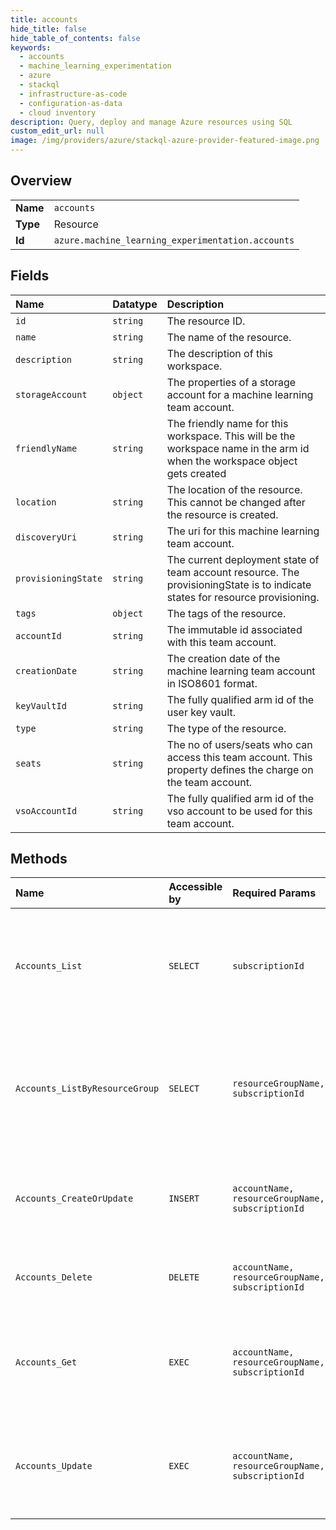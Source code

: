 ```yaml
---
title: accounts
hide_title: false
hide_table_of_contents: false
keywords:
  - accounts
  - machine_learning_experimentation
  - azure    
  - stackql
  - infrastructure-as-code
  - configuration-as-data
  - cloud inventory
description: Query, deploy and manage Azure resources using SQL
custom_edit_url: null
image: /img/providers/azure/stackql-azure-provider-featured-image.png
---
```

  
    

## Overview
<table><tbody>
<tr><td><b>Name</b></td><td><code>accounts</code></td></tr>
<tr><td><b>Type</b></td><td>Resource</td></tr>
<tr><td><b>Id</b></td><td><code>azure.machine_learning_experimentation.accounts</code></td></tr>
</tbody></table>

## Fields
| Name | Datatype | Description |
|:-----|:---------|:------------|
| `id` | `string` | The resource ID. |
| `name` | `string` | The name of the resource. |
| `description` | `string` | The description of this workspace. |
| `storageAccount` | `object` | The properties of a storage account for a machine learning team account. |
| `friendlyName` | `string` | The friendly name for this workspace. This will be the workspace name in the arm id when the workspace object gets created |
| `location` | `string` | The location of the resource. This cannot be changed after the resource is created. |
| `discoveryUri` | `string` | The uri for this machine learning team account. |
| `provisioningState` | `string` | The current deployment state of team account resource. The provisioningState is to indicate states for resource provisioning. |
| `tags` | `object` | The tags of the resource. |
| `accountId` | `string` | The immutable id associated with this team account. |
| `creationDate` | `string` | The creation date of the machine learning team account in ISO8601 format. |
| `keyVaultId` | `string` | The fully qualified arm id of the user key vault. |
| `type` | `string` | The type of the resource. |
| `seats` | `string` | The no of users/seats who can access this team account. This property defines the charge on the team account. |
| `vsoAccountId` | `string` | The fully qualified arm id of the vso account to be used for this team account. |
## Methods
| Name | Accessible by | Required Params | Description |
|:-----|:--------------|:----------------|:------------|
| `Accounts_List` | `SELECT` | `subscriptionId` | Lists all the available machine learning team accounts under the specified subscription. |
| `Accounts_ListByResourceGroup` | `SELECT` | `resourceGroupName, subscriptionId` | Lists all the available machine learning team accounts under the specified resource group. |
| `Accounts_CreateOrUpdate` | `INSERT` | `accountName, resourceGroupName, subscriptionId` | Creates or updates a team account with the specified parameters. |
| `Accounts_Delete` | `DELETE` | `accountName, resourceGroupName, subscriptionId` | Deletes a machine learning team account. |
| `Accounts_Get` | `EXEC` | `accountName, resourceGroupName, subscriptionId` | Gets the properties of the specified machine learning team account. |
| `Accounts_Update` | `EXEC` | `accountName, resourceGroupName, subscriptionId` | Updates a machine learning team account with the specified parameters. |
